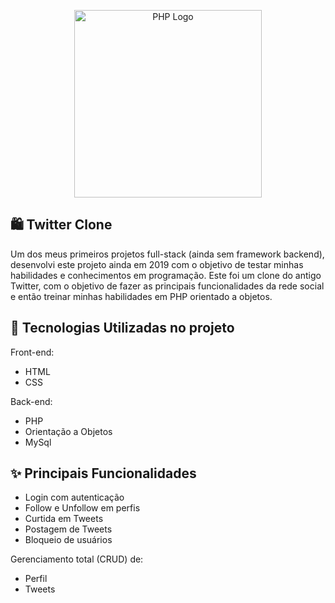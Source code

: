 <p align="center">
  <a href="https://www.php.net" target="_blank">
    <img src="https://images.seeklogo.com/logo-png/26/1/php-logo-png_seeklogo-265704.png" width="300" alt="PHP Logo">
  </a>
</p>


## 🛍️ Twitter Clone
Um dos meus primeiros projetos full-stack (ainda sem framework backend), desenvolvi este projeto ainda em 2019 com o objetivo de testar minhas habilidades e conhecimentos em programação. Este foi um clone do antigo Twitter, com o objetivo de fazer as principais funcionalidades da rede social e então treinar minhas habilidades em PHP orientado a objetos.

## 🚀 Tecnologias Utilizadas no projeto

Front-end:
- HTML
- CSS

Back-end:
- PHP
- Orientação a Objetos
- MySql

## ✨ Principais Funcionalidades

- Login com autenticação
- Follow e Unfollow em perfis
- Curtida em Tweets
- Postagem de Tweets
- Bloqueio de usuários

Gerenciamento total (CRUD) de:

- Perfil
- Tweets
